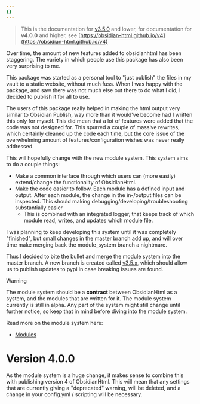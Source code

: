 ```yaml
---
{}
---
```

   
> This is the documentation for [v3.5.0](../Changelog/v3.5.0.md) and lower, for documentation for **v4.0.0** and higher, see [https://obsidian-html.github.io/v4](https://obsidian-html.github.io/v4)   
   
Over time, the amount of new features added to obsidianhtml has been staggering. The variety in which people use this package has also been very surprising to me.   
   
This package was started as a personal tool to "just publish" the files in my vault to a static website, without much fuss. When I was happy with the package, and saw there was not much else out there to do what I did, I decided to publish it for all to use.   
   
The users of this package really helped in making the html output very similar to Obsidian Publish, way more than it would've become had I written this only for myself. This did mean that a lot of features were added that the code was not designed for. This spurred a couple of massive rewrites, which certainly cleaned up the code each time, but the core issue of the overwhelming amount of features/configuration wishes was never really addressed.   
   
This will hopefully change with the new module system. This system aims to do a couple things:   
   
   
- Make a common interface through which users can (more easily) extend/change the functionality of ObsidianHtml.   
- Make the code easier to follow. Each module has a defined input and output. After each module, the change in the in-/output files can be inspected. This should making debugging/developing/troubleshooting substantially easier   
	- This is combined with an integrated logger, that keeps track of which module read, writes, and updates which module file.   
   
I was planning to keep developing this system until it was completely "finished", but small changes in the master branch add up, and will over time make merging back the module_system branch a nightmare.   
   
Thus I decided to bite the bullet and merge the module system into the master branch. A new branch is created called [v3.5.x](https://github.com/obsidian-html/obsidian-html/tree/v3.5.x), which should allow us to publish updates to pypi in case breaking issues are found.   
   
>[!warning]   
>The module system should be a **contract** between ObsidianHtml as a system, and the modules that are written for it. The module system currently is still in alpha. Any part of the system might still change until further notice, so keep that in mind before diving into the module system.   
   
Read more on the module system here:   
   
- [Modules](../Configurations/Extending%20ObsidianHtml/Modules.md)   
   
# Version 4.0.0   
As the module system is a huge change, it makes sense to combine this with publishing version 4 of ObsidianHtml. This will mean that any settings that are currently giving a "deprecated" warning, will be deleted, and a change in your config.yml / scripting will be necessary.
